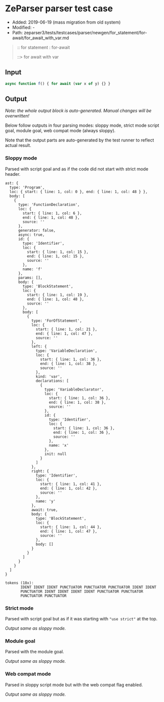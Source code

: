 # ZeParser parser test case

- Added: 2019-06-19 (mass migration from old system)
- Modified: -
- Path: zeparser3/tests/testcases/parser/newgen/for_statement/for-await/for_await_with_var.md

> :: for statement : for-await
>
> ::> for await with var

## Input

`````js
async function f() { for await (var x of y) {} }
`````

## Output

_Note: the whole output block is auto-generated. Manual changes will be overwritten!_

Below follow outputs in four parsing modes: sloppy mode, strict mode script goal, module goal, web compat mode (always sloppy).

Note that the output parts are auto-generated by the test runner to reflect actual result.

### Sloppy mode

Parsed with script goal and as if the code did not start with strict mode header.

`````
ast: {
  type: 'Program',
  loc: { start: { line: 1, col: 0 }, end: { line: 1, col: 48 } },
  body: [
    {
      type: 'FunctionDeclaration',
      loc: {
        start: { line: 1, col: 6 },
        end: { line: 1, col: 48 },
        source: ''
      },
      generator: false,
      async: true,
      id: {
        type: 'Identifier',
        loc: {
          start: { line: 1, col: 15 },
          end: { line: 1, col: 15 },
          source: ''
        },
        name: 'f'
      },
      params: [],
      body: {
        type: 'BlockStatement',
        loc: {
          start: { line: 1, col: 19 },
          end: { line: 1, col: 48 },
          source: ''
        },
        body: [
          {
            type: 'ForOfStatement',
            loc: {
              start: { line: 1, col: 21 },
              end: { line: 1, col: 47 },
              source: ''
            },
            left: {
              type: 'VariableDeclaration',
              loc: {
                start: { line: 1, col: 36 },
                end: { line: 1, col: 38 },
                source: ''
              },
              kind: 'var',
              declarations: [
                {
                  type: 'VariableDeclarator',
                  loc: {
                    start: { line: 1, col: 36 },
                    end: { line: 1, col: 38 },
                    source: ''
                  },
                  id: {
                    type: 'Identifier',
                    loc: {
                      start: { line: 1, col: 36 },
                      end: { line: 1, col: 36 },
                      source: ''
                    },
                    name: 'x'
                  },
                  init: null
                }
              ]
            },
            right: {
              type: 'Identifier',
              loc: {
                start: { line: 1, col: 41 },
                end: { line: 1, col: 42 },
                source: ''
              },
              name: 'y'
            },
            await: true,
            body: {
              type: 'BlockStatement',
              loc: {
                start: { line: 1, col: 44 },
                end: { line: 1, col: 47 },
                source: ''
              },
              body: []
            }
          }
        ]
      }
    }
  ]
}

tokens (18x):
       IDENT IDENT IDENT PUNCTUATOR PUNCTUATOR PUNCTUATOR IDENT IDENT
       PUNCTUATOR IDENT IDENT IDENT IDENT PUNCTUATOR PUNCTUATOR
       PUNCTUATOR PUNCTUATOR
`````

### Strict mode

Parsed with script goal but as if it was starting with `"use strict"` at the top.

_Output same as sloppy mode._

### Module goal

Parsed with the module goal.

_Output same as sloppy mode._

### Web compat mode

Parsed in sloppy script mode but with the web compat flag enabled.

_Output same as sloppy mode._
